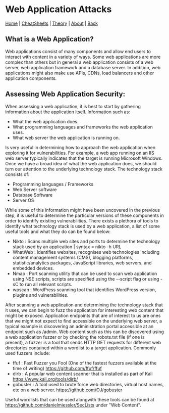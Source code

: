 # Web Application Attacks
[Home](../index.md) | [CheatSheets](../cheatsheets.md) | [Theory](../theory.md) | [About](../about.md) | [Back](../theory.md)

## What is a Web Application? 

Web applications consist of many components and allow end users to interact with content in a variety of ways. Some web applications are more complex than others
but in general a web application consists of a web server, web application framework and a database server. In addition, web applications might also make use APIs,
CDNs, load balancers and other application components. 

## Assessing Web Application Security:

When assessing a web application, it is best to start by gathering information about the application itself. Information such as:

* What the web application does.
* What programming languages and frameworks the web application uses.
* What web server the web application is running on.

Is very useful in determining how to approach the web application when exploring it for vulnerabilities. For example, a web app running on an IIS web server typically indicates
that the target is running Microsoft Windows. Once we have a broad idea of what the web application does, we should turn our attention to the underlying
technology stack. The technology stack consists of:

* Programming languages / Frameworks
* Web Server software
* Database Software
* Server OS

While some of this information might have been uncovered in the previous step, it is useful to determine the particular versions of these components in order to identify
existing vulnerabilities. There exists a plethora of tools to identify what technology stack is used by a web application, a list of some useful tools and what they do can
be found below:

* Nikto : Scans multiple web sites and ports to determine the technology stack used by an application | syntax = nikto -h URL
* WhatWeb : Identifies websites, recognises web technologies including content management systems (CMS), blogging platforms, statistic/analytics packages, JavaScript libraries, web servers, and embedded devices.
* Nmap : Port scanning utility that can be used to scan web application using NSE scripts, scripts are specified using the --script flag or using -sC to run all relevant scripts.
* wpscan : WordPress scanning tool that identifies WordPress version, plugins and vulnerabilities.

After scanning a web application and determining the technology stack that it uses, we can begin to fuzz the application for interesting web content that might be exposed.
Application endpoints that are of interest to us are ones that we might not expect to find accessible on the underlying web server, a typical example is discovering an
administration portal accessible at an endpoint such as /admin. Web content such as this can be discovered using a web application fuzzer or by checking the robots.txt file
(if one is present), a fuzzer is a tool that sends HTTP GET requests for different web directories contained within a wordlist to a target application. Commonly used fuzzers include:

* ffuf : Fast Fuzzer you Fool (One of the fastest fuzzers available at the time of writing) https://github.com/ffuf/ffuf
* dirb : A popular web content scanner that is installed as part of Kali https://www.kali.org/tools/dirb/
* gobuster : A tool used to brute force web directories, virtual host names, etc on a web server. https://github.com/OJ/gobuster

Useful wordlists that can be used alongwith these tools can be found at https://github.com/danielmiessler/SecLists under "Web Content".
